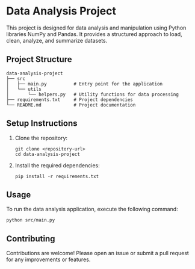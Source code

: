 # Data Analysis Project

This project is designed for data analysis and manipulation using Python libraries NumPy and Pandas. It provides a structured approach to load, clean, analyze, and summarize datasets.

## Project Structure

```
data-analysis-project
├── src
│   ├── main.py          # Entry point for the application
│   └── utils
│       └── helpers.py   # Utility functions for data processing
├── requirements.txt     # Project dependencies
└── README.md            # Project documentation
```

## Setup Instructions

1. Clone the repository:
   ```
   git clone <repository-url>
   cd data-analysis-project
   ```

2. Install the required dependencies:
   ```
   pip install -r requirements.txt
   ```

## Usage

To run the data analysis application, execute the following command:
```
python src/main.py
```

## Contributing

Contributions are welcome! Please open an issue or submit a pull request for any improvements or features.